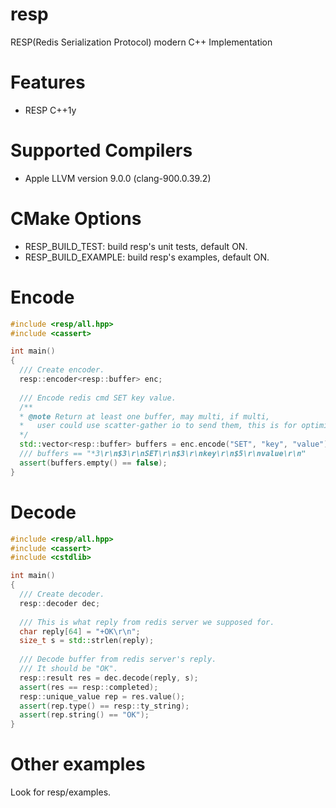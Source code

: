 # resp

 RESP(Redis Serialization Protocol) modern C++ Implementation

# Features
* RESP C++1y

# Supported Compilers
* Apple LLVM version 9.0.0 (clang-900.0.39.2)

# CMake Options

* RESP_BUILD_TEST: build resp's unit tests, default ON.
* RESP_BUILD_EXAMPLE: build resp's examples, default ON.

# Encode

```cpp
#include <resp/all.hpp>
#include <cassert>

int main()
{
  /// Create encoder.
  resp::encoder<resp::buffer> enc;
  
  /// Encode redis cmd SET key value.
  /**
  * @note Return at least one buffer, may multi, if multi, 
  *   user could use scatter-gather io to send them, this is for optimizing copy.
  */
  std::vector<resp::buffer> buffers = enc.encode("SET", "key", "value");
  /// buffers == "*3\r\n$3\r\nSET\r\n$3\r\nkey\r\n$5\r\nvalue\r\n"
  assert(buffers.empty() == false);
}
```

# Decode

```cpp
#include <resp/all.hpp>
#include <cassert>
#include <cstdlib>

int main()
{
  /// Create decoder.
  resp::decoder dec;
  
  /// This is what reply from redis server we supposed for.
  char reply[64] = "+OK\r\n";
  size_t s = std::strlen(reply);
  
  /// Decode buffer from redis server's reply.
  /// It should be "OK".
  resp::result res = dec.decode(reply, s);
  assert(res == resp::completed);
  resp::unique_value rep = res.value();
  assert(rep.type() == resp::ty_string);
  assert(rep.string() == "OK");
}
```

# Other examples

Look for resp/examples.
